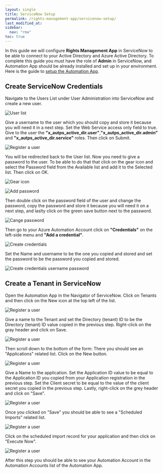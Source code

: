 ```yaml
---
layout: single
title: ServiceNow Setup
permalink: /rights-management-app/servicenow-setup/
last_modified_at: 
sidebar:
  nav: "rma"
toc: true
---
```


In this guide we will configure **Rights Management App** in ServiceNow to be able to connect to your Active Directory and Azure Active Directory. To complete this guide you must have the role of **Admin** in ServiceNow, and Automation App should be already installed and set up in your environment. Here is the guide to [setup the Automation App](/automation-app/azure-setup/).

## Create ServiceNow Credentials

Navigate to the Users List under User Administration into ServiceNow and create a new user.

![User list](/assets/images/x_autps_active_dir_useradminstation.webp)

Give a username to the user which you should copy and store it because you will need it in a next step. Set the Web Service access only field to true. Give to the user the **"x_autps_active_dir.user"**,**"x_autps_active_dir.admin"** and **"x_autps_active_dir.service"** roles. Then click on Submit.

![Register a user](/assets/images/snowuser.webp)

You will be redirected back to the User list. Now you need to give a password to the user. To be able to do that that click on the gear icon and select the Password field from the Available list and add it to the Selected list. Then click on OK.

![Gear icon](/assets/images/geariconuser.webp)

![Add password](/assets/images/addpasswordfield.webp)

Then double click on the password field of the user and change the password, copy the password and store it because you will need it on a next step, and laslty click on the green save button next to the password.

![Cange password](/assets/images/changepassword.webp)


Then go to your Azure Automation Account click on **"Credentials"** on the left-side menu and **"Add a credential"**. 

![Create credentials](/assets/images/x_autps_active_dir_create_cred.webp)

Set the Name and username to be the one you copied and stored and set the password to be the password you copied and stored.

![Create credentials username password](/assets/images/x_autps_active_dir_cred.webp)

## Create a Tenant in ServiceNow

Open the Automation App in the Navigator of ServiceNow. Click on Tenants and then click on the New icon at the top left of the list.

![Register a user](/assets/images/tenantmenu.webp)

Give a name to the Tenant and set the Directory (tenant) ID to be the Directory (tenant) ID value copied in the previous step. Right-click on the gray header and click on Save.

![Register a user](/assets/images/createtenant.webp)

Then scroll down to the bottom of the form: There you should see an "Applications" related list. Click on the New button.

![Register a user](/assets/images/tenantcreated.webp)

Give a Name to the application. Set the Application ID value to be equal to the Application ID you copied from your Application registration in the previous step. Set the Client secret to be equal to the value of the client secret you copied in the previous step. Lastly, right-click on the grey header and click on "Save".

![Register a user](/assets/images/createappservicenow.webp)

Once you clicked on "Save" you should be able to see a "Scheduled Imports" related list.

![Register a user](/assets/images/appimportsn.webp)

Click on the scheduled import record for your application and then click on "Execute Now".

![Register a user](/assets/images/executeimportsn.webp)

After this step you should be able to see your Automation Account in the Automation Accounts list of the Automation App.

